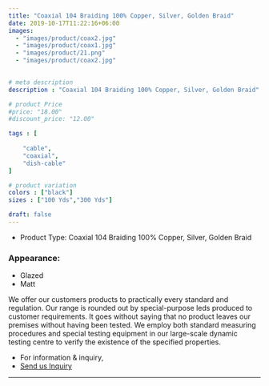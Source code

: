 ```yaml
---
title: "Coaxial 104 Braiding 100% Copper, Silver, Golden Braid"
date: 2019-10-17T11:22:16+06:00
images: 
  - "images/product/coax2.jpg"
  - "images/product/coax1.jpg"
  - "images/product/21.png"
  - "images/product/coax2.jpg"
  

# meta description
description : "Coaxial 104 Braiding 100% Copper, Silver, Golden Braid"

# product Price
#price: "18.00"
#discount_price: "12.00"

tags : [
    
    "cable",
    "coaxial",
    "dish-cable"
]

# product variation
colors : ["black"]
sizes : ["100 Yds","300 Yds"]

draft: false
---
```

* Product Type: Coaxial 104 Braiding 100% Copper, Silver, Golden Braid

### Appearance: 
* Glazed
* Matt

We offer our customers products to practically every standard and regulation. Our range is rounded out by special-purpose leds produced to customer requirements. It goes without saying that no product leaves our premises without having been tested. We employ both standard measuring procedures and special testing equipment in our large-scale dynamic testing centre to verify the existence of the specified properties.

* For information & inquiry,
* [Send us Inquiry](mailto:info@smartchemcable.com)
***